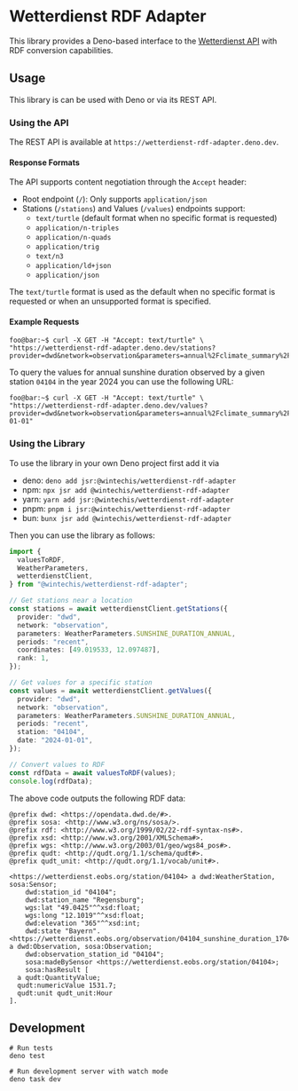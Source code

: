 # Wetterdienst RDF Adapter

This library provides a Deno-based interface to the [Wetterdienst API](https://wetterdienst.eobs.org/) with RDF conversion capabilities.

## Usage

This library is can be used with Deno or via its REST API.

### Using the API

The REST API is available at `https://wetterdienst-rdf-adapter.deno.dev`.

#### Response Formats

The API supports content negotiation through the `Accept` header:

- Root endpoint (`/`): Only supports `application/json`
- Stations (`/stations`) and Values (`/values`) endpoints support:
  - `text/turtle` (default format when no specific format is requested)
  - `application/n-triples`
  - `application/n-quads`
  - `application/trig`
  - `text/n3`
  - `application/ld+json`
  - `application/json`

The `text/turtle` format is used as the default when no specific format is requested or when an unsupported format is specified.

#### Example Requests

```console
foo@bar:~$ curl -X GET -H "Accept: text/turtle" \
"https://wetterdienst-rdf-adapter.deno.dev/stations?provider=dwd&network=observation&parameters=annual%2Fclimate_summary%2Fsunshine_duration&periods=recent&coordinates=49.019533%2C12.097487&rank=1"
```

To query the values for annual sunshine duration observed by a given station `04104` in the year 2024 you can use the following URL:

```console
foo@bar:~$ curl -X GET -H "Accept: text/turtle" \
"https://wetterdienst-rdf-adapter.deno.dev/values?provider=dwd&network=observation&parameters=annual%2Fclimate_summary%2Fsunshine_duration&periods=recent&station=04104&date=2024-01-01"
```

### Using the Library

To use the library in your own Deno project first add it via

- deno: `deno add jsr:@wintechis/wetterdienst-rdf-adapter`
- npm: `npx jsr add @wintechis/wetterdienst-rdf-adapter`
- yarn: `yarn add jsr:@wintechis/wetterdienst-rdf-adapter`
- pnpm: `pnpm i jsr:@wintechis/wetterdienst-rdf-adapter`
- bun: `bunx jsr add @wintechis/wetterdienst-rdf-adapter`

Then you can use the library as follows:

```typescript
import {
  valuesToRDF,
  WeatherParameters,
  wetterdienstClient,
} from "@wintechis/wetterdienst-rdf-adapter";

// Get stations near a location
const stations = await wetterdienstClient.getStations({
  provider: "dwd",
  network: "observation",
  parameters: WeatherParameters.SUNSHINE_DURATION_ANNUAL,
  periods: "recent",
  coordinates: [49.019533, 12.097487],
  rank: 1,
});

// Get values for a specific station
const values = await wetterdienstClient.getValues({
  provider: "dwd",
  network: "observation",
  parameters: WeatherParameters.SUNSHINE_DURATION_ANNUAL,
  periods: "recent",
  station: "04104",
  date: "2024-01-01",
});

// Convert values to RDF
const rdfData = await valuesToRDF(values);
console.log(rdfData);
```

The above code outputs the following RDF data:

```Turtle
@prefix dwd: <https://opendata.dwd.de/#>.
@prefix sosa: <http://www.w3.org/ns/sosa/>.
@prefix rdf: <http://www.w3.org/1999/02/22-rdf-syntax-ns#>.
@prefix xsd: <http://www.w3.org/2001/XMLSchema#>.
@prefix wgs: <http://www.w3.org/2003/01/geo/wgs84_pos#>.
@prefix qudt: <http://qudt.org/1.1/schema/qudt#>.
@prefix qudt_unit: <http://qudt.org/1.1/vocab/unit#>.

<https://wetterdienst.eobs.org/station/04104> a dwd:WeatherStation, sosa:Sensor;
    dwd:station_id "04104";
    dwd:station_name "Regensburg";
    wgs:lat "49.0425"^^xsd:float;
    wgs:long "12.1019"^^xsd:float;
    dwd:elevation "365"^^xsd:int;
    dwd:state "Bayern".
<https://wetterdienst.eobs.org/observation/04104_sunshine_duration_1704067200000> a dwd:Observation, sosa:Observation;
    dwd:observation_station_id "04104";
    sosa:madeBySensor <https://wetterdienst.eobs.org/station/04104>;
    sosa:hasResult [
  a qudt:QuantityValue;
  qudt:numericValue 1531.7;
  qudt:unit qudt_unit:Hour
].
```

## Development

```
# Run tests
deno test

# Run development server with watch mode
deno task dev
```
